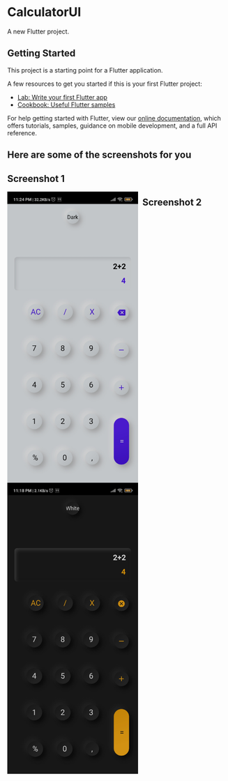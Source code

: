 # CalculatorUI

A new Flutter project.

## Getting Started

This project is a starting point for a Flutter application.

A few resources to get you started if this is your first Flutter project:

- [Lab: Write your first Flutter app](https://flutter.dev/docs/get-started/codelab)
- [Cookbook: Useful Flutter samples](https://flutter.dev/docs/cookbook)

For help getting started with Flutter, view our
[online documentation](https://flutter.dev/docs), which offers tutorials,
samples, guidance on mobile development, and a full API reference.

## Here are some of the screenshots for you
## Screenshot 1
<img src="calculator1.jpg"
     alt="Markdown Monster icon"
     style="float: left; margin-right: 10px;" width="300" />
## Screenshot 2
<img src="calculator2.jpg"
     alt="Markdown Monster icon"
     style="float: left; margin-right: 10px;" width="300" />     
